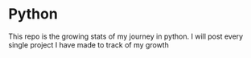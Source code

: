 # Python
This repo is the growing stats of my journey in python.
I will post every single project I have made to track of my growth

